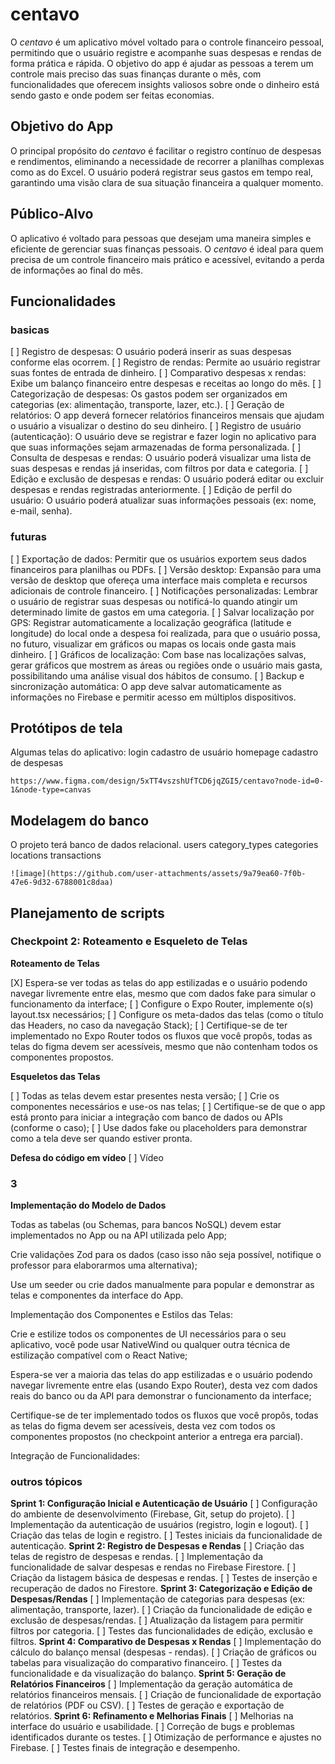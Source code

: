 # centavo

O _centavo_ é um aplicativo móvel voltado para o controle financeiro pessoal, permitindo que o usuário registre e acompanhe suas despesas e rendas de forma prática e rápida. O objetivo do app é ajudar as pessoas a terem um controle mais preciso das suas finanças durante o mês, com funcionalidades que oferecem insights valiosos sobre onde o dinheiro está sendo gasto e onde podem ser feitas economias.

## Objetivo do App

O principal propósito do _centavo_ é facilitar o registro contínuo de despesas e rendimentos, eliminando a necessidade de recorrer a planilhas complexas como as do Excel. O usuário poderá registrar seus gastos em tempo real, garantindo uma visão clara de sua situação financeira a qualquer momento.

## Público-Alvo

O aplicativo é voltado para pessoas que desejam uma maneira simples e eficiente de gerenciar suas finanças pessoais. O _centavo_ é ideal para quem precisa de um controle financeiro mais prático e acessível, evitando a perda de informações ao final do mês.

## Funcionalidades

### basicas

[ ] Registro de despesas: O usuário poderá inserir as suas despesas conforme elas ocorrem.
[ ] Registro de rendas: Permite ao usuário registrar suas fontes de entrada de dinheiro.
[ ] Comparativo despesas x rendas: Exibe um balanço financeiro entre despesas e receitas ao longo do mês.
[ ] Categorização de despesas: Os gastos podem ser organizados em categorias (ex: alimentação, transporte, lazer, etc.).
[ ] Geração de relatórios: O app deverá fornecer relatórios financeiros mensais que ajudam o usuário a visualizar o destino do seu dinheiro.
[ ] Registro de usuário (autenticação): O usuário deve se registrar e fazer login no aplicativo para que suas informações sejam armazenadas de forma personalizada.
[ ] Consulta de despesas e rendas: O usuário poderá visualizar uma lista de suas despesas e rendas já inseridas, com filtros por data e categoria.
[ ] Edição e exclusão de despesas e rendas: O usuário poderá editar ou excluir despesas e rendas registradas anteriormente.
[ ] Edição de perfil do usuário: O usuário poderá atualizar suas informações pessoais (ex: nome, e-mail, senha).

### futuras

[ ] Exportação de dados: Permitir que os usuários exportem seus dados financeiros para planilhas ou PDFs.
[ ] Versão desktop: Expansão para uma versão de desktop que ofereça uma interface mais completa e recursos adicionais de controle financeiro.
[ ] Notificações personalizadas: Lembrar o usuário de registrar suas despesas ou notificá-lo quando atingir um determinado limite de gastos em uma categoria.
[ ] Salvar localização por GPS: Registrar automaticamente a localização geográfica (latitude e longitude) do local onde a despesa foi realizada, para que o usuário possa, no futuro, visualizar em gráficos ou mapas os locais onde gasta mais dinheiro.
[ ] Gráficos de localização: Com base nas localizações salvas, gerar gráficos que mostrem as áreas ou regiões onde o usuário mais gasta, possibilitando uma análise visual dos hábitos de consumo.
[ ] Backup e sincronização automática: O app deve salvar automaticamente as informações no Firebase e permitir acesso em múltiplos dispositivos.

## Protótipos de tela

Algumas telas do aplicativo:
login
cadastro de usuário
homepage
cadastro de despesas

    https://www.figma.com/design/5xTT4vszshUfTCD6jqZGI5/centavo?node-id=0-1&node-type=canvas

## Modelagem do banco

O projeto terá banco de dados relacional.
users
category_types
categories
locations
transactions

    ![image](https://github.com/user-attachments/assets/9a79ea60-7f0b-47e6-9d32-6788001c8daa)

## Planejamento de scripts

### **Checkpoint 2: Roteamento e Esqueleto de Telas**

**Roteamento de Telas**

[X] Espera-se ver todas as telas do app estilizadas e o usuário podendo navegar livremente entre elas, mesmo que com dados fake para simular o funcionamento da interface;
[ ] Configure o Expo Router, implemente o(s) layout.tsx necessários;
[ ] Configure os meta-dados das telas (como o título das Headers, no caso da navegação Stack);
[ ] Certifique-se de ter implementado no Expo Router todos os fluxos que você propôs, todas as telas do figma devem ser acessíveis, mesmo que não contenham todos os componentes propostos.

**Esqueletos das Telas**

[ ] Todas as telas devem estar presentes nesta versão;
[ ] Crie os componentes necessários e use-os nas telas;
[ ] Certifique-se de que o app está pronto para iniciar a integração com banco de dados ou APIs (conforme o caso);
[ ] Use dados fake ou placeholders para demonstrar como a tela deve ser quando estiver pronta.

**Defesa do código em vídeo**
[ ] Vídeo

### 3

**Implementação do Modelo de Dados**

Todas as tabelas (ou Schemas, para bancos NoSQL) devem estar implementados no App ou na API utilizada pelo App;

Crie validações Zod para os dados (caso isso não seja possível, notifique o professor para elaborarmos uma alternativa);

Use um seeder ou crie dados manualmente para popular e demonstrar as telas e componentes da interface do App.

Implementação dos Componentes e Estilos das Telas:

Crie e estilize todos os componentes de UI necessários para o seu aplicativo, você pode usar NativeWind ou qualquer outra técnica de estilização compatível com o React Native;

Espera-se ver a maioria das telas do app estilizadas e o usuário podendo navegar livremente entre elas (usando Expo Router), desta vez com dados reais do banco ou da API para demonstrar o funcionamento da interface;

Certifique-se de ter implementado todos os fluxos que você propôs, todas as telas do figma devem ser acessíveis, desta vez com todos os componentes propostos (no checkpoint anterior a entrega era parcial).

Integração de Funcionalidades:

### outros tópicos

**Sprint 1: Configuração Inicial e Autenticação de Usuário**
[ ] Configuração do ambiente de desenvolvimento (Firebase, Git, setup do projeto).
[ ] Implementação da autenticação de usuários (registro, login e logout).
[ ] Criação das telas de login e registro.
[ ] Testes iniciais da funcionalidade de autenticação.
**Sprint 2: Registro de Despesas e Rendas**
[ ] Criação das telas de registro de despesas e rendas.
[ ] Implementação da funcionalidade de salvar despesas e rendas no Firebase Firestore.
[ ] Criação da listagem básica de despesas e rendas.
[ ] Testes de inserção e recuperação de dados no Firestore.
**Sprint 3: Categorização e Edição de Despesas/Rendas**
[ ] Implementação de categorias para despesas (ex: alimentação, transporte, lazer).
[ ] Criação da funcionalidade de edição e exclusão de despesas/rendas.
[ ] Atualização da listagem para permitir filtros por categoria.
[ ] Testes das funcionalidades de edição, exclusão e filtros.
**Sprint 4: Comparativo de Despesas x Rendas**
[ ] Implementação do cálculo do balanço mensal (despesas - rendas).
[ ] Criação de gráficos ou tabelas para visualização do comparativo financeiro.
[ ] Testes da funcionalidade e da visualização do balanço.
**Sprint 5: Geração de Relatórios Financeiros**
[ ] Implementação da geração automática de relatórios financeiros mensais.
[ ] Criação de funcionalidade de exportação de relatórios (PDF ou CSV).
[ ] Testes de geração e exportação de relatórios.
**Sprint 6: Refinamento e Melhorias Finais**
[ ] Melhorias na interface do usuário e usabilidade.
[ ] Correção de bugs e problemas identificados durante os testes.
[ ] Otimização de performance e ajustes no Firebase.
[ ] Testes finais de integração e desempenho.
